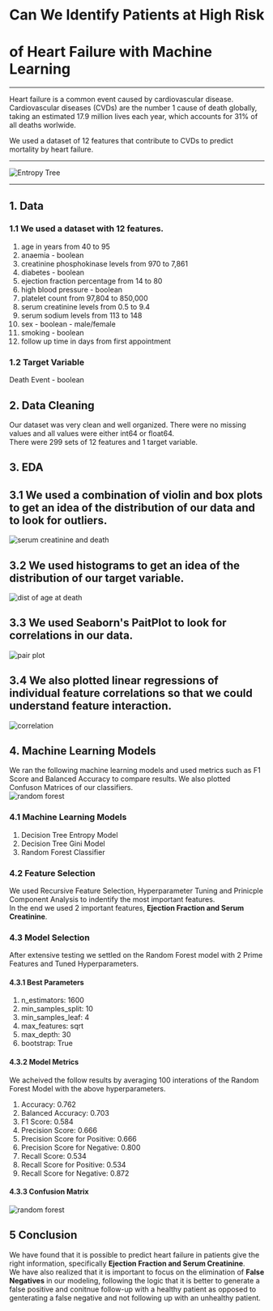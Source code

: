 # Can We Identify Patients at High Risk 
# of Heart Failure with Machine Learning
***
Heart failure is a common event caused by cardiovascular disease. Cardiovascular diseases (CVDs) are the number 1 cause of death globally, taking an estimated 17.9 million lives each year, which accounts for 31% of all deaths worlwide.  
  
We used a dataset of 12 features that contribute to CVDs to predict mortality by heart failure.  
***
![Entropy Tree](/graphics/EntropyTree.png)
***  

## 1. Data  
### 1.1 We used a dataset with 12 features.  
  
  1. age in years from 40 to 95
  2. anaemia - boolean
  3. creatinine phosphokinase levels from 970 to 7,861
  4. diabetes - boolean
  5. ejection fraction percentage from 14 to 80
  6. high blood pressure - boolean
  7. platelet count from 97,804 to 850,000
  8. serum creatinine levels from 0.5 to 9.4
  9. serum sodium levels from 113 to 148
  10. sex - boolean - male/female
  11. smoking - boolean
  12. follow up time in days from first appointment
  
### 1.2 Target Variable
  Death Event - boolean
  
## 2. Data Cleaning
Our dataset was very clean and well organized. There were no missing values and all values were either int64 or float64.  
There were 299 sets of 12 features and 1 target variable.  

## 3. EDA
## 3.1 We used a combination of violin and box plots to get an idea of the distribution of our data and to look for outliers.
![serum creatinine and death](/graphics/AssociationOfSerumCreatinineAndDeath.png)
## 3.2 We used histograms to get an idea of the distribution of our target variable.  
![dist of age at death](/graphics/DistOfAgeAtDeath.png)  
## 3.3 We used Seaborn's PaitPlot to look for correlations in our data.  
![pair plot](/graphics/PairPlot.png)  
## 3.4 We also plotted linear regressions of individual feature correlations so that we could understand feature interaction.  
![correlation](/graphics/CorrelationEjectionFractionAndSerumSodium.png)  
## 4. Machine Learning Models  
We ran the following machine learning models and used metrics such as F1 Score and Balanced Accuracy to compare results. We also plotted Confuson Matrices of our classifiers.  
![random forest](/graphics/RandomForestTunedCM.png)
### 4.1 Machine Learning Models  
  1. Decision Tree Entropy Model
  2. Decision Tree Gini Model
  3. Random Forest Classifier
  
### 4.2 Feature Selection  
We used Recursive Feature Selection, Hyperparameter Tuning and Prinicple Component Analysis to indentify the most important features.  
In the end we used 2 important features, __Ejection Fraction and Serum Creatinine__.  

### 4.3 Model Selection  
After extensive testing we settled on the Random Forest model with 2 Prime Features and Tuned Hyperparameters.  
  
#### 4.3.1 Best Parameters  
  1. n_estimators: 1600
  2. min_samples_split: 10
  3. min_samples_leaf: 4
  4. max_features: sqrt
  5. max_depth: 30
  6. bootstrap: True
  
#### 4.3.2 Model Metrics
We acheived the follow results by averaging 100 interations of the Random Forest Model with the above hyperparameters.  
  1. Accuracy: 0.762
  2. Balanced Accuracy: 0.703
  3. F1 Score: 0.584
  4. Precision Score: 0.666
  5. Precision Score for Positive: 0.666
  6. Precision Score for Negative: 0.800
  7. Recall Score: 0.534
  8. Recall Score for Positive: 0.534
  9. Recall Score for Negative: 0.872
  
#### 4.3.3 Confusion Matrix  
![random forest](/graphics/RandomForestTunedCM.png)  
  
## 5 Conclusion  
We have found that it is possible to predict heart failure in patients give the right information, specifically __Ejection Fraction and Serum Creatinine__.   
We have also realized that it is important to focus on the elimination of __False Negatives__ in our modeling, following the logic that it is better to generate a false positive and conitnue follow-up with a healthy patient as opposed to genterating a false negative and not following up with an unhealthy patient.
